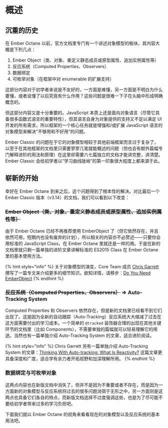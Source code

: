 # 概述

## 沉重的历史 <a id="historic-burden"></a>

在 Ember Octane 以前，官方文档里专门有一个讲述对象模型的板块，其内容大概是下列几点：

1. Ember Object（类、对象、重定义静态成员或原型属性、追加实例属性等）
2. 反应系统（Computed Properties、Observers）
3. 数据绑定
4. 可枚举对象（在框架中对 enumerable 的扩展支持）

这部分内容对于初学者来说是不友好的，一方面是难懂，另一方面是不明白为什么要懂，或者说懂了以后究竟有什么作用？这些问题是很难一下子在头脑中形成明确概念的。

但这部分内容又是十分重要的。JavaScript 本质上还是面向对象语言（尽管它具备很多函数式语言的重要特性），但其语言自身为对象提供的支持又不足以满足 UI 开发的所有需求，所以框架的一个核心任务就是增强和/或扩展 JavaScript 语言的对象模型来解决“不够用和不好用“的问题。

Ember Classic 的问题在于它的对象模型相较于其他前端框架而言过于复杂了，以至于在其他框架的文档里只需要寥寥几笔就能概述的问题（但也会有额外篇幅专门解释进阶的用法和原理）在这里却需要六七篇独立的文档才能讲完整，讲清楚。Ember Classic 会给初学者以“学习曲线陡峭“的第一印象很大程度上都来源于此。

## 崭新的开始 <a id="a-new-beginning"></a>

幸好在 Ember Octane 到来之后，这个问题得到了根本性的解决。对比最后一个 Ember Classic 版本（v3.14）的文档，我们可以看到以下改变：

### ~~Ember Object（类、对象、重定义静态成员或原型属性、追加实例属性等）~~ <a id="optional-ember-object"></a>

由于 Ember Octane 已经不再推荐使用 EmberObject 了（但它依然存在，并且依然可用，短期内也没有废弃的计划），所以相关的内容亦不必赘述——只要你会用标准的 JavaScript Class，在 Ember Octane 里就还是一样的用。于是在新的文档里就只剩一篇单独的进阶文章讲解标准的 ES2015 Class 在 Ember Octane 里的基本使用方法。

{% hint style="info" %}
关于对象模型的演变，Core Team 成员 [Chris Garrett](https://www.pzuraq.com/author/pzuraq/) 撰写了一篇专文来介绍更多的细节知识。欲知详情，请移步：[Do You Need EmberObject](https://www.pzuraq.com/do-you-need-ember-object/)
{% endhint %}

### ~~反应系统（Computed Properties、Observers）~~ =&gt; Auto-Tracking System <a id="auto-tracking-system"></a>

Computed Properties 和 Observers 依然存在，但是新的文档里已经看不到它们出现了。这是因为全新的自动跟踪（Auto-Tracking）反应系统大大缩减了过去在这方面需要付出的学习成本。一个简单的 `@tracked` 装饰器合理的出现在其他关键环节的文档里（比如 Components），不需要单独的篇幅就可以轻易理解它的用途。当然也有一篇单独介绍 Auto-Tracking System 的文章，适合进阶阅读。

{% hint style="info" %}
Chris Garrett 另有一篇单独介绍 Auto-Tracking System 的文章：[Thinking With Auto-tracking: What Is Reactivity?](https://www.pzuraq.com/thinking-with-autotracking-what-is-reactivity/) 这篇文章更具备深度和广度，适合学有余力者开拓视野和加深理解所用。
{% endhint %}

### 数据绑定与可枚举对象 <a id="binding-and-enumerable"></a>

这两点内容也在新版文档中消失了，但并不是因为不重要或者不存在，而是因为一方面新的对象模型与反应系统将过去的很多问题消弭于无形之中，另一方面则是这两点也具备它们各自的特点，而新版文档选择不过度强调这些，也是为了尽可能不要给初学者带来过多的学习负担吧。

下面我们就以 Ember Octane 的视角来看看现在的对象模型以及反应系统的基本用法吧。

